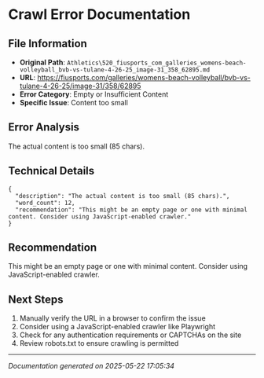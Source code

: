 # Crawl Error Documentation

## File Information
- **Original Path**: `Athletics\520_fiusports_com_galleries_womens-beach-volleyball_bvb-vs-tulane-4-26-25_image-31_358_62895.md`
- **URL**: https://fiusports.com/galleries/womens-beach-volleyball/bvb-vs-tulane-4-26-25/image-31/358/62895
- **Error Category**: Empty or Insufficient Content
- **Specific Issue**: Content too small

## Error Analysis
The actual content is too small (85 chars).

## Technical Details
```
{
  "description": "The actual content is too small (85 chars).",
  "word_count": 12,
  "recommendation": "This might be an empty page or one with minimal content. Consider using JavaScript-enabled crawler."
}
```

## Recommendation
This might be an empty page or one with minimal content. Consider using JavaScript-enabled crawler.

## Next Steps
1. Manually verify the URL in a browser to confirm the issue
2. Consider using a JavaScript-enabled crawler like Playwright
3. Check for any authentication requirements or CAPTCHAs on the site
4. Review robots.txt to ensure crawling is permitted

---
*Documentation generated on 2025-05-22 17:05:34*
